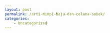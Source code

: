 ```yaml
---
layout: post
permalink: /arti-mimpi-baju-dan-celana-sobek/
categories:
    - Uncategorized
---
```


